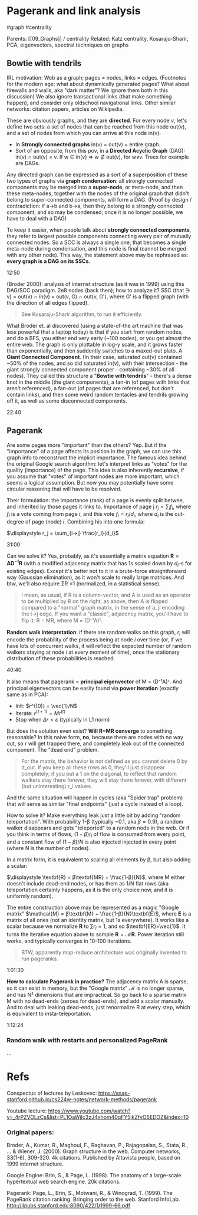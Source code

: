 # Pagerank and link analysis

#graph #centrality

Parents: [[09_Graphs]] / centrality
Related: Katz centrality, Kosaraju-Sharir, PCA, eigenvectors, spectral techniques on graphs

## Bowtie with tendrils

IRL motivation: Web as a graph; pages = nodes, links = edges. (Footnotes for the modern age: what about dynamically generated pages? What about firewalls and walls, aka "dark matter"? We ignore them both in this discussion) We also ignore transactional links (that make something happen), and consider only oldschool navigational links. Other similar networks: citation papers, articles on Wikipedia.

These are obviously graphs, and they are **directed**. For every node $v$, let's define two sets: a set of nodes that can be reached from this node out(v), and a set of nodes from which you can arrive at this node in(v).
* In **Strongly connected graphs** in(v) = out(v) = entire graph. 
* Sort of an opposite, from this pov, in a **Directed Acyclic Graph** (DAG): in(v) ∩ out(v) = v. If w ∈ in(v) ⇒ w ∉ out(v), for w≠v. Trees for example are DAGs.

Any directed graph can be expressed as a sort of a superposition of these two types of graphs via **graph condensation**: all strongly connected components may be merged into a **super-node**, or meta-node, and then these meta-nodes, together with the nodes of the original graph that didn't belong to super-connected components, will form a DAG. (Proof by design / contradiction: if a→b and b→a, then they belong to a strongly connected component, and so may be condensed; once it is no longer possible, we have to deal with a DAG)

To keep it easier, when people talk about **strongly connected components**, they refer to largest possible components connecting every pair of mutually connected nodes. So a SCC is always a single one, that becomes a single meta-node during condensation, and this node is final (cannot be merged with any other node). This way, the statement above may be rephrased as: **every graph is a DAG on its SSCs**.

12:50

(Broder 2000): analysis of internet structure (as it was in 1999) using this DAG/SCC paradigm. 2e8 nodes (back then); how to analyze it? SSC (that ∋ v) = out(v) ∩ in(v) = out(v, G) ∩ out(v, G'), where G' is a flipped graph (with the direction of all edges flipped). 

> See Kosaraju-Sharir algorithm, to run it efficiently.

What Broder et. al discovered (using a state-of-the art machine that was less powerful that a laptop today) is that if you start from random nodes, and do a BFS, you either end very early (~100 nodes), or you get almost the entire web. The graph is only plottable in log-y scale, and it grows faster than exponentially, and then suddently switches to a maxed-out plato. A **Giant Connected Component**. (In their case, saturated out(v) contained ~50% of the nodes, and so did saturated in(v), with their intersection - the giant strongly connected component proper - containing ~30% of all nodes). They called this structure a "**Bowtie with tendrils**" - there's a dense knot in the middle (the giant components), a fan-in (of pages with links that aren't referenced), a fan-out (of pages that are referenced, but don't contain links), and then some weird random tentacles and tendrils growing off it, as well as some disconnected components.

22:40

## Pagerank

Are some pages more "important" than the others? Yep. But if the "importance" of a page affects its position in the graph, we can use this graph info to reconstruct the implicit importance. The famous idea behind the original Google search algorithm: let's interpret links as "votes" for the quality (importance) of the page. This idea is also inherently **recursive**, if you assume that "votes" of important nodes are more important, which seems a logical assumption. But now you may potentially have some circular reasoning that will have to be resolved.

Their formulation: the importance (rank) of a page is evenly split betwee, and inherited by those pages it links to. Importance of page j $r_j = \sum_i f_i$, where $f_i$ is a vote coming from page $i$, and this vote $f_i = r_i / d_i$, where $d_i$ is the out-degree of page (node) $i$. Combining his into one formula:

$\displaystyle r_j = \sum_{i→j} \frac{r_i}{d_i}$

31:00

Can we solve it? Yes, probably, as it's essentially a matrix equation $\textbf{R} = \textbf{AD}^{-1}\textbf{R}$ (with a modified adjacency matrix that has 1s scaled down by $d_i$-s for existing edges). Except it's better not to it in a brute-force straightforward way (Gaussian elimination), as it won't scale to really large matrices. And btw, we'll also require ΣR =1 (normalized, in a statistical sense).

> I mean, as usual, if R is a column-vector, and A is used as an operator to be multiplied by R on the right, as above, then A is flipped compared to a "normal" graph matrix, in the sense of a_ji encoding the i→j edge. If you want a "classic", adjacency matrix, you'll have to flip it: R = MR, where M = (D⁻¹A)ᵀ.

**Random walk interpretation**: if there are random walks on this graph, $r_i$ will encode the probability of the process being at node $i$ over time (or, if we have lots of concurrent walks, it will reflect the expected number of random walkers staying at node $i$ at every moment of time), once the stationary distribution of these probabilities is reached.

40:40

It also means that pagerank = **principal eigenvector** of M = (D⁻¹A)ᵀ. And principal eigenvectors can be easily found via **power iteration** (exactly same as in PCA):

* Init: $r^{(0)} = \vec{1}/N$ 
* Iterate: $r^{(t+1)} = Mr^{(t)}$
* Stop when $Δr < ε$ (typically in L1 norm)

But does the solution even exist? **Will R=MR converge** to something reasonable? In this naive form, **no**, because there are nodes with no way out, so r will get trapped there, and completely leak out of the connected component. The "dead end" problem.

> For the matrix, the behavior is not defined as you cannot delete 0 by d_out. If you keep all these rows as 0, they'll just disappear completely; if you put a 1 on the diagonal, to reflect that random walkers stay there forever, they will stay there forever, with different (but uninteresting) r_i values.

And the same situation will happen in cycles (aka "Spider trap" problem) that will serve as similar "final endpoints" (just a cycle instead of a loop).

How to solve it? Make everything leak just a little bit by adding "random teleportation". With probability 1-β (typically ~0.1, aka $β=0.9$), a random walker disappears and gets "teleported" to a random node in the web. Or if you think in terms of flows, $(1-β)r_i$ of flow is consumed from every point, and a constant flow of $(1-β)/N$ is also injected injected in every point (where N is the number of nodes).

In a matrix form, it is equivalent to scaling all elements by β, but also adding a scalar:

$\displaystyle \textbf{R} = β\textbf{MR} + \frac{1-β}{N}$, where M either doesn't include dead-end nodes, or has them as 1/N flat rows (aka teleportation certainly happens, as it is the only choice now, and it is uniformly random).

The entire construction above may be represented as a magic "Google matrix" $\mathcal{Μ} = β\textbf{M} + \frac{1-β}{N}\textbf{E}$, where $\textbf{E}$ is a matrix of all ones (not an identity matrix, but 1s everywhere). It works like a scalar because we normalize $\textbf{R}$ to $\sum r_i=1$, and so $\textbf{ER}=\vec{1}$. It turns the iterative equation above to somple $\textbf{R} = \mathcal{M}\textbf{R}$. Power iteration still works, and typically converges in 10-100 iterations. 

> BTW, apparently map-reduce architecture was originally invented to run pageranks.

1:01:30

**How to calculate Pagerank in practice?** The adjacency matrix A is sparse, so it can exist in memory, but the "Google matrix" $\mathcal{M}$ is no longer sparse, and has N² dimensions that are impractical. So go back to a sparse matrix M with no dead-ends (zeroes for dead-ends), and add a scalar manually. And to deal with leaking dead-ends, just renormalize R at every step, which is equivalent to insta-teleportation.

1:12:24

### Random walk with restarts and personalized PageRank

...

# Refs

Conspectus of lectures by Leskovec:
https://snap-stanford.github.io/cs224w-notes/network-methods/pagerank

Youtube lecture:
https://www.youtube.com/watch?v=_4rPZVOLzCs&list=PL1OaWjIc3zJ4xhom40qFY5jkZfyO5EDOZ&index=10

### Original papers:

Broder, A., Kumar, R., Maghoul, F., Raghavan, P., Rajagopalan, S., Stata, R., ... & Wiener, J. (2000). Graph structure in the web. Computer networks, 33(1-6), 309-320.
4k citations. Published by Altavista people, based on 1999 internet structure.

Google Engine:
Brin, S., & Page, L. (1998). The anatomy of a large-scale hypertextual web search engine.
20k citations.

Pagerank:
Page, L., Brin, S., Motwani, R., & Winograd, T. (1999). The PageRank citation ranking: Bringing order to the web. Stanford InfoLab.
http://ilpubs.stanford.edu:8090/422/1/1999-66.pdf